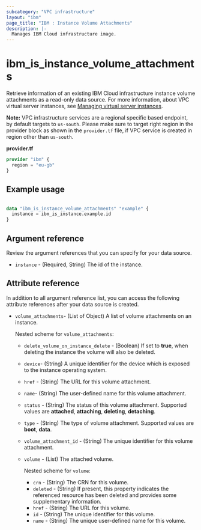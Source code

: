 ```yaml
---
subcategory: "VPC infrastructure"
layout: "ibm"
page_title: "IBM : Instance Volume Attachments"
description: |-
  Manages IBM Cloud infrastructure image.
---
```


# ibm_is_instance_volume_attachments
Retrieve information of an existing IBM Cloud infrastructure instance volume attachments as a read-only data source. For more information, about VPC virtual server instances, see [Managing virtual server instances](https://cloud.ibm.com/docs/vpc?topic=vpc-managing-virtual-server-instances).

**Note:** 
VPC infrastructure services are a regional specific based endpoint, by default targets to `us-south`. Please make sure to target right region in the provider block as shown in the `provider.tf` file, if VPC service is created in region other than `us-south`.

**provider.tf**

```terraform
provider "ibm" {
  region = "eu-gb"
}
```

## Example usage

```terraform

data "ibm_is_instance_volume_attachments" "example" {
  instance = ibm_is_instance.example.id
}

```

## Argument reference
Review the argument references that you can specify for your data source.

- `instance` - (Required, String) The id of the instance.

## Attribute reference
In addition to all argument reference list, you can access the following attribute references after your data source is created.

- `volume_attachments`- (List of Object) A list of volume attachments on an instance.
   
   Nested scheme for `volume_attachments`:
  - `delete_volume_on_instance_delete` - (Boolean) If set to **true**, when deleting the instance the volume will also be deleted.
  - `device`-  (String) A unique identifier for the device which is exposed to the instance operating system.
  - `href` - (String) The URL for this volume attachment.
  - `name`-  (String) The user-defined name for this volume attachment.
  - `status` - (String) The status of this volume attachment. Supported values are **attached**, **attaching**, **deleting**, **detaching**.
  - `type` - (String) The type of volume attachment. Supported values are **boot**, **data**.
  - `volume_attachment_id` - (String) The unique identifier for this volume attachment.
  - `volume` - (List) The attached volume.

    Nested scheme for `volume`:
    - `crn` - (String) The CRN for this volume.
    - `deleted` - (String) If present, this property indicates the referenced resource has been deleted and provides some supplementary information.
    - `href` - (String) The URL for this volume.
    - `id` - (String) The unique identifier for this volume.
    - `name` - (String) The unique user-defined name for this volume.
